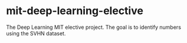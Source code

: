 # mit-deep-learning-elective
The Deep Learning MIT elective project.  The goal is to identify numbers using the SVHN dataset.

